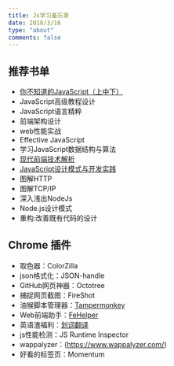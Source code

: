 ```yaml
---
title: Js学习备忘录
date: 2018/3/16
type: "about"
comments: false
---
```


## 推荐书单
- [你不知道的JavaScript（上中下）](/book-dontKnowJS/)
- JavaScript高级教程设计
- JavaScript语言精粹
- 前端架构设计
- web性能实战
- Effective JavaScript
- 学习JavaScript数据结构与算法
- [现代前端技术解析](/FE-technology/)
- [JavaScript设计模式与开发实践](/design-patterns/)
- 图解HTTP
- 图解TCP/IP
- 深入浅出NodeJs
- Node.js设计模式
- 重构:改善既有代码的设计


## Chrome 插件
- 取色器：ColorZilla 
- json格式化：JSON-handle
- GitHub网页神器：Octotree
- 捕捉网页截图：FireShot
- 油猴脚本管理器：[Tampermonkey](https://tampermonkey.net/)
- Web前端助手：[FeHelper](https://github.com/zxlie/FeHelper)
- 英语渣福利：[划词翻译](https://github.com/Selection-Translator/crx-selection-translate)
- js性能检测：JS Runtime Inspector
- wappalyzer：(https://www.wappalyzer.com/)
- 好看的标签页：Momentum
